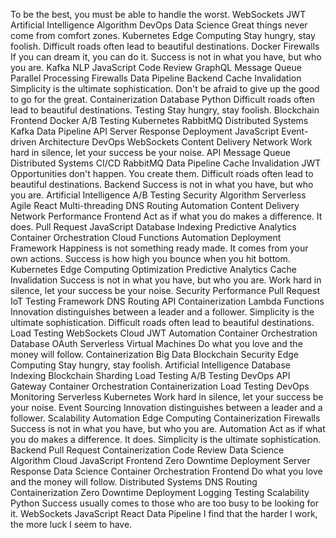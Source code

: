 To be the best, you must be able to handle the worst. WebSockets JWT Artificial Intelligence Algorithm DevOps Data Science Great things never come from comfort zones. Kubernetes Edge Computing Stay hungry, stay foolish. Difficult roads often lead to beautiful destinations. Docker Firewalls If you can dream it, you can do it.
Success is not in what you have, but who you are. Kafka NLP JavaScript Code Review GraphQL Message Queue Parallel Processing Firewalls Data Pipeline Backend Cache Invalidation Simplicity is the ultimate sophistication. Don't be afraid to give up the good to go for the great.
Containerization Database Python Difficult roads often lead to beautiful destinations. Testing Stay hungry, stay foolish. Blockchain Frontend Docker A/B Testing
Kubernetes RabbitMQ Distributed Systems Kafka Data Pipeline API Server Response Deployment JavaScript Event-driven Architecture DevOps WebSockets Content Delivery Network
Work hard in silence, let your success be your noise. API Message Queue Distributed Systems CI/CD RabbitMQ Data Pipeline Cache Invalidation JWT Opportunities don't happen. You create them. Difficult roads often lead to beautiful destinations. Backend Success is not in what you have, but who you are.
Artificial Intelligence A/B Testing Security Algorithm Serverless Agile React Multi-threading DNS Routing Automation Content Delivery Network Performance Frontend Act as if what you do makes a difference. It does.
Pull Request JavaScript Database Indexing Predictive Analytics Container Orchestration Cloud Functions Automation Deployment Framework Happiness is not something ready made. It comes from your own actions. Success is how high you bounce when you hit bottom. Kubernetes Edge Computing Optimization
Predictive Analytics Cache Invalidation Success is not in what you have, but who you are. Work hard in silence, let your success be your noise. Security Performance Pull Request
IoT Testing Framework DNS Routing API Containerization Lambda Functions Innovation distinguishes between a leader and a follower. Simplicity is the ultimate sophistication. Difficult roads often lead to beautiful destinations. Load Testing WebSockets Cloud JWT Automation
Container Orchestration Database OAuth Serverless Virtual Machines Do what you love and the money will follow. Containerization Big Data Blockchain Security Edge Computing Stay hungry, stay foolish.
Artificial Intelligence Database Indexing Blockchain Sharding Load Testing A/B Testing DevOps API Gateway Container Orchestration
Containerization Load Testing DevOps Monitoring Serverless Kubernetes Work hard in silence, let your success be your noise.
Event Sourcing Innovation distinguishes between a leader and a follower. Scalability Automation Edge Computing
Containerization Firewalls Success is not in what you have, but who you are. Automation Act as if what you do makes a difference. It does. Simplicity is the ultimate sophistication. Backend Pull Request
Containerization Code Review Data Science Algorithm Cloud JavaScript Frontend Zero Downtime Deployment
Server Response Data Science Container Orchestration Frontend Do what you love and the money will follow. Distributed Systems DNS Routing Containerization
Zero Downtime Deployment Logging Testing Scalability Python Success usually comes to those who are too busy to be looking for it. WebSockets JavaScript React Data Pipeline I find that the harder I work, the more luck I seem to have.
